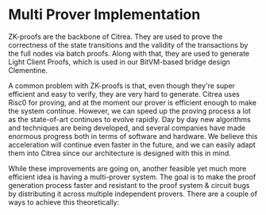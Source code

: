 # Multi Prover Implementation

<!-- TODO: Link Clementine -->

ZK-proofs are the backbone of Citrea. They are used to prove the correctness of the state transitions and the validity of the transactions by the full nodes via batch proofs. Along with that, they are used to generate Light Client Proofs, which is used in our BitVM-based bridge design Clementine.

A common problem with ZK-proofs is that, even though they're super efficient and easy to verify, they are very hard to generate. Citrea uses Risc0 for proving, and at the moment our prover is efficient enough to make the system continue. However, we can speed up the proving process a lot as the state-of-art continues to evolve rapidly. Day by day new algorithms and techniques are being developed, and several companies have made enormous progress both in terms of software and hardware. We believe this acceleration will continue even faster in the future, and we can easily adapt them into Citrea since our architecture is designed with this in mind.

While these improvements are going on, another feasible yet much more efficient idea is having a multi-prover system. The goal is to make the proof generation process faster and resistant to the proof system & circuit bugs by distributing it across multiple independent provers. There are a couple of ways to achieve this theoretically:

<!-- TODO: Revisit here. -->
<!-- Discuss: SGX, multiple zkEVM, multiple zkVM, horizontal scaling, vertical scaling, prover coordination, impacts, dependencies -->